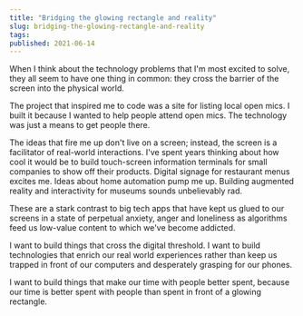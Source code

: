 ```yaml
---
title: "Bridging the glowing rectangle and reality"
slug: bridging-the-glowing-rectangle-and-reality
tags:
published: 2021-06-14
---
```


When I think about the technology problems that I'm most excited to solve, they all seem to have one thing in common: they cross the barrier of the screen into the physical world.

The project that inspired me to code was a site for listing local open mics. I built it because I wanted to help people attend open mics. The technology was just a means to get people there.

The ideas that fire me up don't live on a screen; instead, the screen is a facilitator of real-world interactions. I've spent years thinking about how cool it would be to build touch-screen information terminals for small companies to show off their products. Digital signage for restaurant menus excites me. Ideas about home automation pump me up. Building augmented reality and interactivity for museums sounds unbelievably rad.

These are a stark contrast to big tech apps that have kept us glued to our screens in a state of perpetual anxiety, anger and loneliness as algorithms feed us low-value content to which we've become addicted.

I want to build things that cross the digital threshold. I want to build technologies that enrich our real world experiences rather than keep us trapped in front of our computers and desperately grasping for our phones.

I want to build things that make our time with people better spent, because our time is better spent with people than spent in front of a glowing rectangle.
